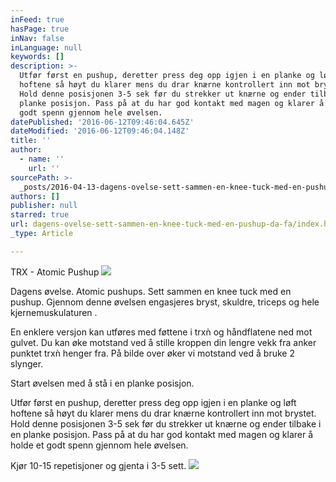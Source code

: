 ```yaml
---
inFeed: true
hasPage: true
inNav: false
inLanguage: null
keywords: []
description: >-
  Utfør først en pushup, deretter press deg opp igjen i en planke og løft
  hoftene så høyt du klarer mens du drar knærne kontrollert inn mot brystet.
  Hold denne posisjonen 3-5 sek før du strekker ut knærne og ender tilbake i en
  planke posisjon. Pass på at du har god kontakt med magen og klarer å holde et
  godt spenn gjennom hele øvelsen.
datePublished: '2016-06-12T09:46:04.645Z'
dateModified: '2016-06-12T09:46:04.148Z'
title: ''
author:
  - name: ''
    url: ''
sourcePath: >-
  _posts/2016-04-13-dagens-ovelse-sett-sammen-en-knee-tuck-med-en-pushup-da-fa.md
authors: []
publisher: null
starred: true
url: dagens-ovelse-sett-sammen-en-knee-tuck-med-en-pushup-da-fa/index.html
_type: Article

---
```

TRX - Atomic Pushup
![](https://s3-us-west-2.amazonaws.com/the-grid-img/p/ac10bfbbeadb5fb2fa890622af5785632387d434.jpg)

Dagens øvelse. Atomic pushups. Sett sammen en knee tuck med en pushup. Gjennom denne øvelsen engasjeres bryst, skuldre, triceps og hele kjernemuskulaturen . 

En enklere versjon kan utføres med føttene i trxǹ og håndflatene ned mot gulvet. Du kan øke motstand ved å stille kroppen din lengre vekk fra anker punktet trxǹ henger fra. På bilde over øker vi motstand ved å bruke 2 slynger. 

Start øvelsen med å stå i en planke posisjon. 

Utfør først en pushup, deretter press deg opp igjen i en planke og løft hoftene så høyt du klarer mens du drar knærne kontrollert inn mot brystet. Hold denne posisjonen 3-5 sek før du strekker ut knærne og ender tilbake i en planke posisjon. Pass på at du har god kontakt med magen og klarer å holde et godt spenn gjennom hele øvelsen.

Kjør 10-15 repetisjoner og gjenta i 3-5 sett.
![](https://the-grid-user-content.s3-us-west-2.amazonaws.com/e465601d-9fd6-4c55-ad4a-e34fe502fa21.jpg)